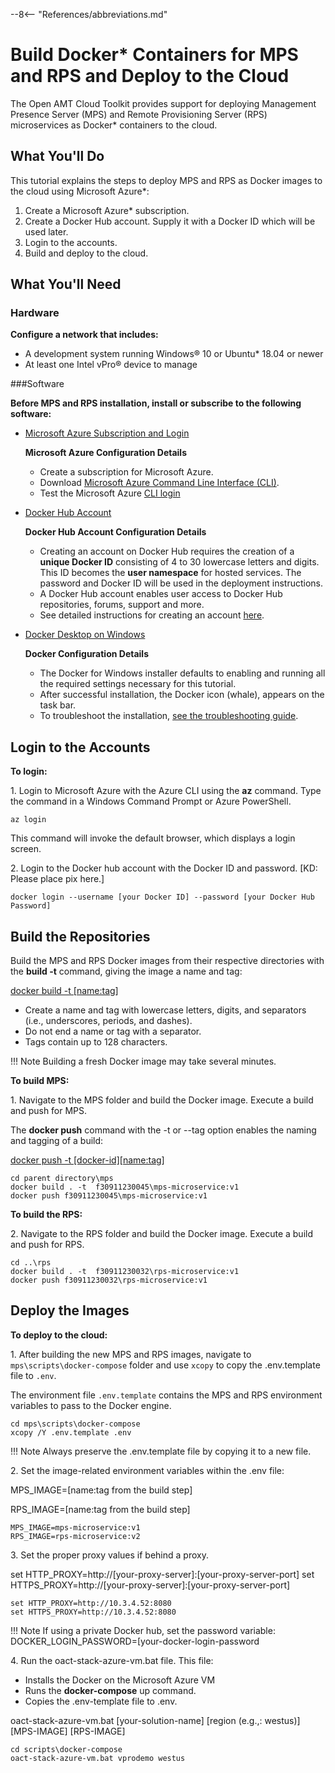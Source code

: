 --8<-- "References/abbreviations.md"
# Build Docker* Containers for MPS and RPS and Deploy to the Cloud

The Open AMT Cloud Toolkit provides support for deploying Management Presence Server (MPS) and Remote Provisioning Server (RPS) microservices as Docker* containers to the cloud. 

## What You'll Do
This tutorial explains the steps to deploy MPS and RPS as Docker images to the cloud using Microsoft Azure*:

1. Create a Microsoft Azure* subscription. 
2. Create a Docker Hub account. Supply it with a Docker ID which will be used later.
3. Login to the accounts.
4. Build and deploy to the cloud.

## What You'll Need
### Hardware

**Configure a network that includes:**

-  A development system running Windows® 10 or Ubuntu* 18.04 or newer 
-  At least one Intel vPro® device to manage

###Software

**Before  MPS and RPS installation, install or subscribe to the following software:**

- [Microsoft Azure Subscription and Login](https://azure.microsoft.com/en-us/free/search/?&ef_id=EAIaIQobChMIwNTKptLm6gIVAxLnCh3ESwcQEAAYASAAEgL8uPD_BwE:G:s&OCID=AID2100131_SEM_EAIaIQobChMIwNTKptLm6gIVAxLnCh3ESwcQEAAYASAAEgL8uPD_BwE:G:s&gclid=EAIaIQobChMIwNTKptLm6gIVAxLnCh3ESwcQEAAYASAAEgL8uPD_BwE)

    **Microsoft Azure Configuration Details** 

    - Create a subscription for Microsoft Azure. 
    - Download [Microsoft Azure Command Line Interface (CLI)](https://docs.microsoft.com/en-us/cli/azure/install-azure-cli-windows?view=azure-cli-latest).
    - Test the Microsoft Azure [CLI login](https://docs.microsoft.com/en-us/cli/azure/get-started-with-azure-cli?view=azure-cli-latest)

- [Docker Hub Account](https://hub.docker.com/signup/)

    **Docker Hub Account Configuration Details**

    - Creating an account on Docker Hub requires the creation of a **unique Docker ID** consisting of 4 to 30 lowercase letters and digits. This ID becomes the **user namespace** for hosted services. The password and Docker ID will be used in the deployment instructions. 
    - A Docker Hub account enables user access to Docker Hub repositories, forums, support and more. 
    - See detailed instructions for creating an account [here](https://docs.docker.com/docker-id/).

- [Docker Desktop on Windows](https://docs.docker.com/docker-for-windows/install/)

    **Docker Configuration Details**

    - The Docker for Windows installer defaults to enabling and running all the required settings necessary for this tutorial.
    - After successful installation, the Docker icon (whale), appears on the task bar.
    - To troubleshoot the installation, [see the troubleshooting guide](https://docs.docker.com/docker-for-windows/troubleshoot/).

## Login to the Accounts

**To login:**

1\. Login to Microsoft Azure with the Azure CLI using the **az** command. Type the command in a Windows Command Prompt or Azure PowerShell.

```
az login
```

This command will invoke the default browser, which displays a login screen.

2\. Login to the Docker hub account with the Docker ID and password. [KD: Please place pix here.]

```
docker login --username [your Docker ID] --password [your Docker Hub Password]
```

## Build the Repositories
Build the MPS and RPS Docker images from their respective directories with the **build -t** command, giving the image a name and tag:

 [docker build -t [name:tag]](https://docs.docker.com/engine/reference/commandline/build/)  

- Create a name and tag with lowercase letters, digits, and separators (i.e., underscores, periods, and dashes).
- Do not end a name or tag with a separator.
- Tags contain up to 128 characters.

!!! Note
    Building a fresh Docker image may take several minutes.

**To build MPS:**

1\. Navigate to the MPS folder and build the Docker image. Execute a build and push for MPS. 

The **docker push** command with the -t or --tag option enables the naming and tagging of a build: 

[docker push -t [docker-id][name:tag]](**https://docs.docker.com/engine/reference/commandline/push/**)

```
cd parent directory\mps
docker build . -t  f30911230045\mps-microservice:v1
docker push f30911230045\mps-microservice:v1
```

**To build the RPS:**

2\. Navigate to the RPS folder and build the Docker image. Execute a build and push for RPS. 

```
cd ..\rps
docker build . -t  f30911230032\rps-microservice:v1
docker push f30911230032\rps-microservice:v1
```

## Deploy the Images 

**To deploy to the cloud:**

1\. After building the new MPS and RPS images, navigate to `mps\scripts\docker-compose` folder and use `xcopy` to copy the .env.template file to `.env`. 

The environment file `.env.template` contains the MPS and RPS environment variables to pass to the Docker engine.

```
cd mps\scripts\docker-compose
xcopy /Y .env.template .env
```

!!! Note
    Always preserve the .env.template file by copying it to a new file. 

2\. Set the image-related environment variables within the .env file:

MPS_IMAGE=[name:tag from the build step]

RPS_IMAGE=[name:tag from the build step]

```
MPS_IMAGE=mps-microservice:v1
RPS_IMAGE=rps-microservice:v2
```

3\. Set the proper proxy values if behind a proxy.

set HTTP_PROXY=http://[your-proxy-server]:[your-proxy-server-port]
set HTTPS_PROXY=http://[your-proxy-server]:[your-proxy-server-port]

```
set HTTP_PROXY=http://10.3.4.52:8080
set HTTPS_PROXY=http://10.3.4.52:8080
```

!!! Note
    If using a private Docker hub, set the password variable: DOCKER_LOGIN_PASSWORD=[your-docker-login-password

4\. Run the oact-stack-azure-vm.bat file. This file: 

- Installs the Docker on the Microsoft Azure VM
- Runs the **docker-compose** up command. 
- Copies the .env-template file to .env.


oact-stack-azure-vm.bat [your-solution-name] [region (e.g.,: westus)] [MPS-IMAGE] [RPS-IMAGE]
    
```
cd scripts\docker-compose
oact-stack-azure-vm.bat vprodemo westus
```
